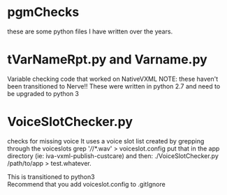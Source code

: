 # pgmChecks
these are some python files I have written over the years. 

# tVarNameRpt.py and Varname.py 
Variable checking code that worked on NativeVXML NOTE: these haven't been transitioned to Nerve!! 
These were written in python 2.7 and need to be upgraded to python 3

# VoiceSlotChecker.py 
checks for missing voice
It uses a voice slot list created by grepping through the voiceslots
grep '*/*/*.wav' > voiceslot.config
put that in the app directory (ie: iva-vxml-publish-custcare)
and then:
./VoiceSlotChecker.py /path/to/app > test.whatever.

This is transitioned to python3  
Recommend that you add voiceslot.config to .gitIgnore